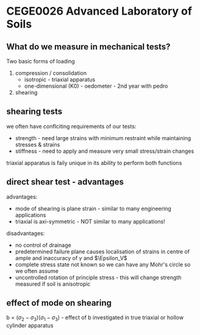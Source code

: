 # CEGE0026 Advanced Laboratory of Soils

## What do we measure in mechanical tests?
Two basic forms of loading
1.  compression / consolidation
    - isotropic - triaxial apparatus
    - one-dimensional (K0) - oedometer - 2nd year with pedro
2. shearing

## shearing tests
we often have conflciting requirements of our tests:
- strength - need large strains with minimum restraint while maintaining stresses & strains
- stiffness - need to apply and measure very small stress/strain changes

triaxial apparatus is faily unique in its ability to perform both functions

## direct shear test - advantages


advantages:
- mode of shearing is plane strain - similar to many engineering applications
- triaxial is axi-symmetric - NOT similar to many applications!

disadvantages:
- no control of drainage
- predetermined failure plane causes localisation of strains in centre of ample and inaccuracy of $\gamma$ and $\Epsilon_V$
- complete stress state not known so we can have any Mohr's circle so we often assume 
- uncontrolled rotation of principle stress - this will change strength measured if soil is anisotropic

## effect of mode on shearing
b = $(\sigma_2 - \sigma_3)(\sigma_1 - \sigma_3)$ - effect of b investigated in true triaxial or hollow cylinder apparatus